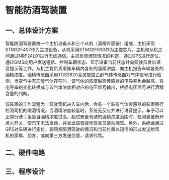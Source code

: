 # 智能防酒驾装置

## 一、总体设计方案

智能防酒驾装置由一个主机设备从和三个从机（酒精传感器）组成，主机采用STM32F407作为主控设备，从机采用STM32F030作为主控芯片，主机和从机之间通过NRF24L01进行无线通信。主机负责酒驾情况的判定、通过GPS进行定位、通过GMS向用户发送短信、控制车辆状态、显示设备当前状态并向驾驶员发出语音提示等工作。从机主要负责采集车辆内各处的酒精浓度、向主机报告车辆各处的酒精浓度。酒精传感器采用TGS2620高灵敏度乙醇气体传感器对气体信号进行检测，当空气中有乙醇气体存在时，该气体的浓度越高传感器的电导率也会越高。将电导率的变化转换成与该气体浓度相对应的电压信号输出，根据电压信号进行酒精含量的判断。

该装置的工作流程为：驾驶司机进入车内后，会有一个装有气体传感器的装置强行检测司机的喝酒情况。当酒精浓度较低时，系统无反应并进行语音提示，车子可以正常行驶；但是当酒精浓度过高，超过安全驾驶的酒精浓度范围时，检测装置断开点火开关，使汽车无法发动，并发出语音提示驾驶员请勿酒驾。另外，系统会通过GPS对车辆进行定位，将司机醉酒驾驶的情况和当前位置以短信的形式发送给司机的家属、朋友，或向第三方发送位置，请求代驾。

## 二、硬件电路

### 





## 三、程序设计